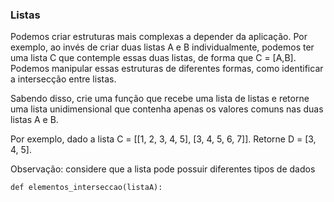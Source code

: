 ### Listas 

Podemos criar estruturas mais complexas a depender da aplicação. Por exemplo, ao invés de criar duas listas A e B individualmente, podemos ter uma lista C que contemple essas duas listas, de forma que C = [A,B]. Podemos manipular essas estruturas de diferentes formas, como identificar a intersecção entre listas.

Sabendo disso, crie uma função que recebe uma lista de listas e retorne uma lista unidimensional que contenha apenas os valores comuns nas duas listas A e B.

Por exemplo, dado a lista C = [[1, 2, 3, 4, 5], [3, 4, 5, 6, 7]].
Retorne D = [3, 4, 5].

Observação: considere que a lista pode possuir diferentes tipos de dados
```
def elementos_interseccao(listaA):

```
